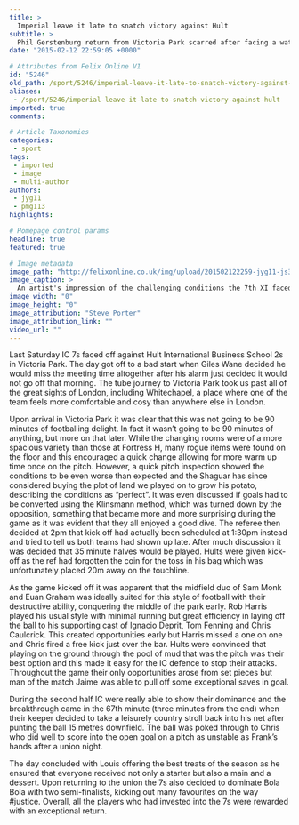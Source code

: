 ```yaml
---
title: >
  Imperial leave it late to snatch victory against Hult
subtitle: >
  Phil Gerstenburg return from Victoria Park scarred after facing a waterlogged pitch
date: "2015-02-12 22:59:05 +0000"

# Attributes from Felix Online V1
id: "5246"
old_path: /sport/5246/imperial-leave-it-late-to-snatch-victory-against-hult
aliases:
 - /sport/5246/imperial-leave-it-late-to-snatch-victory-against-hult
imported: true
comments:

# Article Taxonomies
categories:
 - sport
tags:
 - imported
 - image
 - multi-author
authors:
 - jyg11
 - pmg113
highlights:

# Homepage control params
headline: true
featured: true

# Image metadata
image_path: "http://felixonline.co.uk/img/upload/201502122259-jyg11-js30759917.jpg"
image_caption: >
  An artist's impression of the challenging conditions the 7th XI faced at the weekend
image_width: "0"
image_height: "0"
image_attribution: "Steve Porter"
image_attribution_link: ""
video_url: ""
---
```


Last Saturday IC 7s faced off against Hult International Business School 2s in Victoria Park. The day got off to a bad start when Giles Wane decided he would miss the meeting time altogether after his alarm just decided it would not go off that morning. The tube journey to Victoria Park took us past all of the great sights of London, including Whitechapel, a place where one of the team feels more comfortable and cosy than anywhere else in London.

Upon arrival in Victoria Park it was clear that this was not going to be 90 minutes of footballing delight. In fact it wasn’t going to be 90 minutes of anything, but more on that later. While the changing rooms were of a more spacious variety than those at Fortress H, many rogue items were found on the floor and this encouraged a quick change allowing for more warm up time once on the pitch. However, a quick pitch inspection showed the conditions to be even worse than expected and the Shaguar has since considered buying the plot of land we played on to grow his potato, describing the conditions as “perfect”. It was even discussed if goals had to be converted using the Klinsmann method, which was turned down by the opposition, something that became more and more surprising during the game as it was evident that they all enjoyed a good dive. The referee then decided at 2pm that kick off had actually been scheduled at 1:30pm instead and tried to tell us both teams had shown up late. After much discussion it was decided that 35 minute halves would be played. Hults were given kick-off as the ref had forgotten the coin for the toss in his bag which was unfortunately placed 20m away on the touchline.

As the game kicked off it was apparent that the midfield duo of Sam Monk and Euan Graham was ideally suited for this style of football with their destructive ability, conquering the middle of the park early. Rob Harris played his usual style with minimal running but great efficiency in laying off the ball to his supporting cast of Ignacio Deprit, Tom Fenning and Chris Caulcrick. This created opportunities early but Harris missed a one on one and Chris fired a free kick just over the bar. Hults were convinced that playing on the ground through the pool of mud that was the pitch was their best option and this made it easy for the IC defence to stop their attacks. Throughout the game their only opportunities arose from set pieces but man of the match Jaime was able to pull off some exceptional saves in goal.

During the second half IC were really able to show their dominance and the breakthrough came in the 67th minute (three minutes from the end) when their keeper decided to take a leisurely country stroll back into his net after punting the ball 15 metres downfield. The ball was poked through to Chris who did well to score into the open goal on a pitch as unstable as Frank’s hands after a union night.

The day concluded with Louis offering the best treats of the season as he ensured that everyone received not only a starter but also a main and a dessert. Upon returning to the union the 7s also decided to dominate Bola Bola with two semi-finalists, kicking out many favourites on the way #justice. Overall, all the players who had invested into the 7s were rewarded with an exceptional return.
